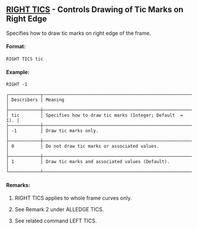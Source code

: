 ## [RIGHT TICS](https://nexus.hexagon.com/documentationcenter/bundle/MSC_Nastran_2022.4/page/Nastran_Combined_Book/qrg/casecontrol4c/TOC.RIGHT.TICS.xhtml) - Controls Drawing of Tic Marks on Right Edge

Specifies how to draw tic marks on right edge of the frame.

#### Format:

```nastran
RIGHT TICS tic
```

#### Example:

```nastran
RIGHT -1
```

```text
┌────────────┬───────────────────────────────────────────────────────────┐
│ Describers │ Meaning                                                   │
├────────────┼───────────────────────────────────────────────────────────┤
│ tic        │ Specifies how to draw tic marks (Integer; Default  =  1). │
├────────────┼───────────────────────────────────────────────────────────┤
│ -1         │ Draw tic marks only.                                      │
├────────────┼───────────────────────────────────────────────────────────┤
│ 0          │ Do not draw tic marks or associated values.               │
├────────────┼───────────────────────────────────────────────────────────┤
│ 1          │ Draw tic marks and associated values (Default).           │
└────────────┴───────────────────────────────────────────────────────────┘
```

#### Remarks:

1. RIGHT TICS applies to whole frame curves only.

2. See Remark 2 under ALLEDGE TICS.

3. See related command LEFT TICS.
